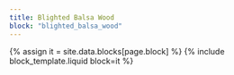 ```yaml
---
title: Blighted Balsa Wood
block: "blighted_balsa_wood"
---
```


{% assign it = site.data.blocks[page.block] %}
{% include block_template.liquid block=it %}

